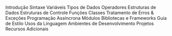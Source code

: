 Introdução
Sintaxe
Variáveis
Tipos de Dados
Operadores
Estruturas de Dados
Estruturas de Controle
Funções
Classes
Tratamento de Erros & Exceções
Programação Assíncrona
Módulos
Bibliotecas e Frameworks
Guia de Estilo
Usos da Linguagem
Ambientes de Desenvolvimento
Projetos
Recursos Adicionais